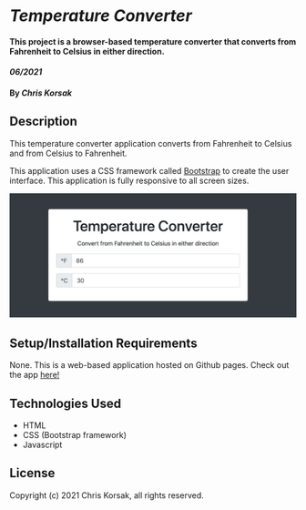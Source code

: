 # _Temperature Converter_

#### This project is a browser-based temperature converter that converts from Fahrenheit to Celsius in either direction.

#### _06/2021_

#### By _**Chris Korsak**_

## Description

This temperature converter application converts from Fahrenheit to Celsius and from Celsius to Fahrenheit.

This application uses a CSS framework called [Bootstrap](https://getbootstrap.com/) to create the user interface. This application is fully responsive to all screen sizes.

<img src="images/temperature-converter.png">

## Setup/Installation Requirements

None. This is a web-based application hosted on Github pages. Check out the app [here!](https://chriskorsak.github.io/temperature-converter/)

## Technologies Used

* HTML
* CSS (Bootstrap framework)
* Javascript

## License

Copyright (c) 2021 Chris Korsak, all rights reserved.
  


